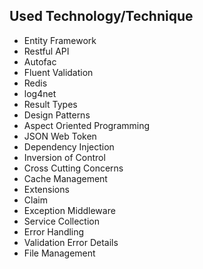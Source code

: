 ## Used Technology/Technique

* Entity Framework
* Restful API
* Autofac
* Fluent Validation
* Redis
* log4net
* Result Types
* Design Patterns
* Aspect Oriented Programming
* JSON Web Token
* Dependency Injection
* Inversion of Control
* Cross Cutting Concerns
* Cache Management
* Extensions
* Claim
* Exception Middleware
* Service Collection
* Error Handling
* Validation Error Details
* File Management
